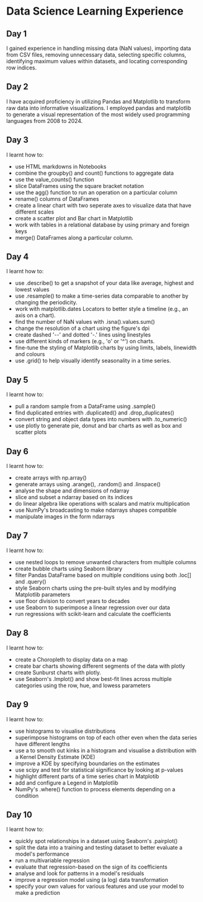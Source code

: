 # Data Science Learning Experience
## Day 1
I gained experience in handling missing data (NaN values), importing data from CSV files, removing unnecessary data, selecting specific columns, identifying maximum values within datasets, and locating corresponding row indices.

## Day 2
I have acquired proficiency in utilizing Pandas and Matplotlib to transform raw data into informative visualizations. I employed pandas and matplotlib to generate a visual representation of the most widely used programming languages from 2008 to 2024.

## Day 3
I learnt how to:
- use HTML markdowns in Notebooks
- combine the groupby() and count() functions to aggregate data
- use the value_counts() function
- slice DataFrames using the square bracket notation
- use the agg() function to run an operation on a particular column
- rename() columns of DataFrames
- create a linear chart with two seperate axes to visualize data that have different scales
- create a scatter plot and Bar chart in Matplotlib
- work with tables in a relational database by using primary and foreign keys
- merge() DataFrames along a particular column. 

## Day 4
  I learnt how to:
  - use .describe() to get a snapshot of your data like average, highest and lowest values
  - use .resample() to make a time-series data comparable to another by changing the periodicity.
  - work with matplotlib.dates Locators to better style a timeline (e.g., an axis on a chart).
  - find the number of NaN values with .isna().values.sum()
  - change the resolution of a chart using the figure's dpi
  -  create dashed '--' and dotted '-.' lines using linestyles
  -  use different kinds of markers (e.g., 'o' or '^') on charts.
  -  fine-tune the styling of Matplotlib charts by using limits, labels, linewidth and colours
  -  use .grid() to help visually identify seasonality in a time series.

## Day 5
I learnt how to:
- pull a random sample from a DataFrame using .sample()
- find duplicated entries with .duplicated() and .drop_duplicates()
- convert string and object data types into numbers with .to_numeric()
- use plotly to generate pie, donut and bar charts as well as box and scatter plots

## Day 6
I learnt how to:
- create arrays with np.array()
- generate arrays using .arange(), .random() and .linspace()
- analyse the shape and dimensions of ndarray
- slice and subset a ndarray based on its indices
- do linear algebra like operations with scalars and matrix multiplication
- use NumPy's broadcasting to make ndarrays shapes compatible
- manipulate images in the form ndarrays

## Day 7
I learnt how to:
- use nested loops to remove unwanted characters from multiple columns
- create bubble charts using Seaborn library
- filter Pandas DataFrame based on multiple conditions using both .loc[] and .query()
- style Seaborn charts using the pre-built styles and by modifying Matplotlib parameters
- use floor division to convert years to decades
- use Seaborn to superimpose a linear regression over our data
- run regressions with scikit-learn and calculate the coefficients

## Day 8
I learnt how to:
- create a Choropleth to display data on a map
- create bar charts showing different segments of the data with plotly
- create Sunburst charts with plotly.
- use Seaborn's .lmplot() and show best-fit lines across multiple categories using the row, hue, and lowess parameters

## Day 9
I learnt how to:
- use histograms to visualise distributions
- superimpose histograms on top of each other even when the data series have different lengths
- use a to smooth out kinks in a histogram and visualise a distribution with a Kernel Density Estimate (KDE)
- improve a KDE by specifying boundaries on the estimates
- use scipy and test for statistical significance by looking at p-values
- highlight different parts of a time series chart in Matplotib
- add and configure a Legend in Matplotlib
- NumPy's .where() function to process elements depending on a condition

## Day 10
I learnt how to: 
- quickly spot relationships in a dataset using Seaborn's .pairplot()
- split the data into a training and testing dataset to better evaluate a model's performance
- run a multivariable regression
- evaluate that regression-based on the sign of its coefficients
- analyse and look for patterns in a model's residuals
- improve a regression model using (a log) data transformation
- specify your own values for various features and use your model to make a prediction






















